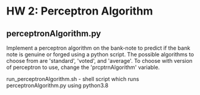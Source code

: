 # HW 2: Perceptron Algorithm

## perceptronAlgorithm.py
Implement a perceptron algorithm on the bank-note to predict if the bank note is genuine or forged using a python script. The possible algorithms to choose from are 'standard', 'voted', and 'average'. To choose with version of perceptron to use, change the 'prcptrnAlgorithm' variable. 

run_perceptronAlgorithm.sh - shell script which runs perceptronAlgorithm.py using python3.8
